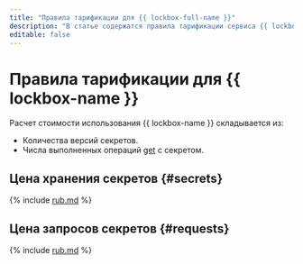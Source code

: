 ```yaml
---
title: "Правила тарификации для {{ lockbox-full-name }}"
description: "В статье содержатся правила тарификации сервиса {{ lockbox-name }}."
editable: false
---
```


# Правила тарификации для {{ lockbox-name }}

Расчет стоимости использования {{ lockbox-name }} складывается из:

* Количества версий секретов.
* Числа выполненных операций [get](api-ref/Payload/get) с секретом.


## Цена хранения секретов {#secrets}



{% include [rub.md](../_pricing/lockbox/rub-secrets.md) %}





## Цена запросов секретов {#requests}


{% include [rub.md](../_pricing/lockbox/rub-requests.md) %}




